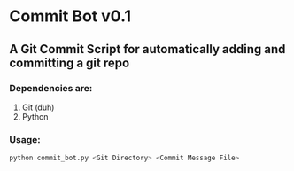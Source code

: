 Commit Bot v0.1
===============

A Git Commit Script for automatically adding and committing a git repo
----------------------------------------------------------------------

### Dependencies are:
1. Git (duh)
2. Python

### Usage:
```bash
python commit_bot.py <Git Directory> <Commit Message File>
```
